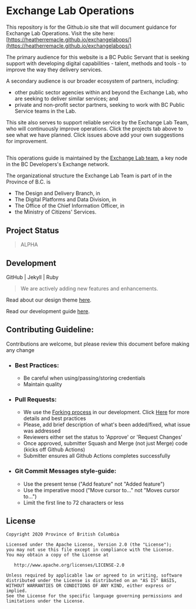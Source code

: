 # Exchange Lab Operations

This repository is for the Github.io site that will document guidance for Exchange Lab Operations. Visit the site here: [https://heatherremacle.github.io/exchangelabops/](https://heatherremacle.github.io/exchangelabops/)

The primary audience for this website is a BC Public Servant that is seeking support with developing digital capabilities - talent, methods and tools - to improve the way they delivery services.

A secondary audience is our broader ecosystem of partners, including:
- other public sector agencies within and beyond the Exchange Lab, who are seeking to deliver similar services; and
- private and non-profit sector partners, seeking to work with BC Public Service teams in the Lab.

This site also serves to support  reliable service by the Exchange Lab Team, who will continuously improve operations. Click the projects tab above to see what we have planned. Click issues above add your own suggestions for improvement.

##

This operations guide is maintained by the [Exchange Lab team](https://dir.gov.bc.ca/gtds.cgi?show=Branch&organizationCode=CITZ&organizationalUnitCode=DPD%2dLab), a key node in the BC Developers's Exchange network.

The organizational structure the Exchange Lab Team is part of in the Province of B.C. is
- The Design and Delivery Branch, in
- The Digital Platforms and Data Division, in
- The Office of the Chief Information Officer, in
- the Ministry of Citizens' Services.

## Project Status

> ALPHA

## Development

   GitHub | Jekyll | Ruby

> We are actively adding new features and enhancements.

Read about our design theme [here](https://bcgov.github.io/exchangelabopsk/theme/).

Read our development guide [here](https://bcgov.github.io/exchangelabops/maintenanceanddevelopment).

## Contributing Guideline:
Contributions are welcome, but please review this document before making any change

- ### Best Practices:
  - Be careful when using/passing/storing credentials
  - Maintain quality

- ### Pull Requests:
  - We use the [Forking process](https://guides.github.com/activities/forking/) in our development. Click [Here](https://blog.scottlowe.org/2015/01/27/using-fork-branch-git-workflow/) for more details and best practices
  - Please, add brief description of what's been added/fixed, what issue was addressed
  - Reviewers either set the status to 'Approve' or 'Request Changes'
  - Once approved, submitter Squash and Merge (not just Merge) code (kicks off Github Actions)
  - Submitter ensures all Github Actions completes successfully

- ### Git Commit Messages style-guide:
  - Use the present tense ("Add feature" not "Added feature")
  - Use the imperative mood ("Move cursor to..." not "Moves cursor to...")
  - Limit the first line to 72 characters or less


## License

```
Copyright 2020 Province of British Columbia

Licensed under the Apache License, Version 2.0 (the "License");
you may not use this file except in compliance with the License.
You may obtain a copy of the License at

   http://www.apache.org/licenses/LICENSE-2.0

Unless required by applicable law or agreed to in writing, software
distributed under the License is distributed on an "AS IS" BASIS,
WITHOUT WARRANTIES OR CONDITIONS OF ANY KIND, either express or implied.
See the License for the specific language governing permissions and
limitations under the License.
```
